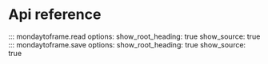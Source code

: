 # Api reference

::: mondaytoframe.read
    options:
      show_root_heading: true
      show_source: true
::: mondaytoframe.save
    options:
      show_root_heading: true
      show_source: true
